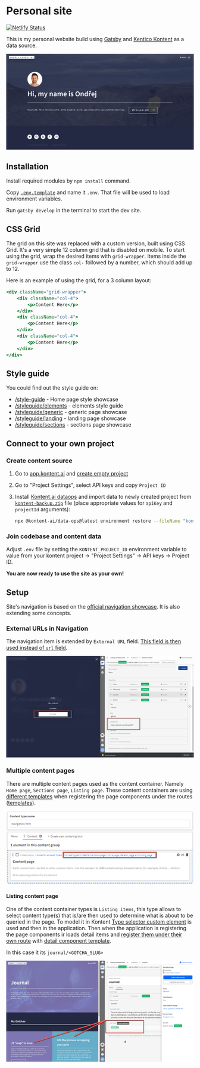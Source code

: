 # Personal site

[![Netlify Status](https://api.netlify.com/api/v1/badges/e7dcc33b-8c8b-46e0-bd0f-8b85daa859cc/deploy-status)](https://app.netlify.com/sites/chrastina/deploys)

This is my personal website build using [Gatsby](https://gatsbyjs.org) and [Kentico Kontent](https://kontent.ai) as a data source.

[![Home page preview](./docs/home-page.png)](https://ondrej.chrastina.tech)

## Installation

Install required modules by `npm install` command.

Copy [`.env.template`](`./.env.template`) and name it `.env`.
That file will be used to load environment variables.

Run `gatsby develop` in the terminal to start the dev site.

## CSS Grid

The grid on this site was replaced with a custom version, built using CSS Grid. It's a very simple 12 column grid that is disabled on mobile. To start using the grid, wrap the desired items with `grid-wrapper`. Items inside the `grid-wrapper` use the class `col-` followed by a number, which should add up to 12.

Here is an example of using the grid, for a 3 column layout:

```jsx
<div className="grid-wrapper">
    <div className="col-4">
        <p>Content Here</p>
    </div>
    <div className="col-4">
        <p>Content Here</p>
    </div>
    <div className="col-4">
        <p>Content Here</p>
    </div>
</div>
```

## Style guide

You could find out the style guide on:

* [/style-guide](https://ondrej.chrastina.tech/style-guide) - Home page style showcase
* [/styleguide/elements](https://ondrej.chrastina.tech/style-guide/elements) - elements style guide
* [/styleguide/generic](https://ondrej.chrastina.tech/style-guide/generic) - generic page showcase
* [/styleguide/landing](https://ondrej.chrastina.tech/style-guide/landing) - landing page showcase
* [/styleguide/sections](https://ondrej.chrastina.tech/style-guide/sections) - sections page showcase

## Connect to your own project

### Create content source

1. Go to [app.kontent.ai](https://app.kontent.ai) and [create empty project](https://docs.kontent.ai/tutorials/set-up-kontent/projects/manage-projects#a-creating-projects)
1. Go to "Project Settings", select API keys and copy `Project ID`
1. Install [Kontent.ai dataops](https://github.com/kontent-ai/data-ops) and import data to newly created project from [`kontent-backup.zip`](./kontent-backup.zip) file (place appropriate values for `apiKey` and `projectId` arguments):

    ```sh
    npx @kontent-ai/data-ops@latest environment restore --fileName "kontent-backup.zip" --environmentId <target-environment-id> --apiKey <Management-API-key>
    ```

### Join codebase and content data

Adjust `.env` file by setting the `KONTENT_PROJECT_ID` environment variable to value from your kontent project -> "Project Settings" ->  API keys -> Project ID.

**You are now ready to use the site as your own!**

## Setup

Site's navigation is based on the [official navigation showcase](https://github.com/Kentico/gatsby-source-packages/examples/navigation). It is also extending some concepts.

### External URLs in Navigation

The navigation item is extended by `External URL` field. [This field is then used instead of `url` field](./src/components/Menu.js).

![External URL rendering example](./docs/external-url-navigation-item.png)

### Multiple content pages

There are multiple content pages used as the content container. Namely `Home page`, `Sections page`, `Listing page`. These content containers are using [different templates](./gatsby-node.js) when registering the page components under the routes ([templates](./src/templates)).

![Multiple content containers types for pages](./docs/content-page-multiple-types.png)

#### Listing content page

One of the content container types is `Listing items`, this type allows to select content type(s) that is/are then used to determine what is about to be queried in the page. To model it in Kontent [Type selector custom element](https://github.com/Simply007/kontent-custom-element-type-selector) is used and then in the application. Then when the application is registering the page components ir loads detail items and [register them under their own route](./gatsby-node.js#L115) with [detail component template](./src/templates/journal-item.js).

In this case it its `journal/<GOTCHA_SLUG>`

![Listing detail modeling](./docs/listing-page-journal-gotcha.png)
